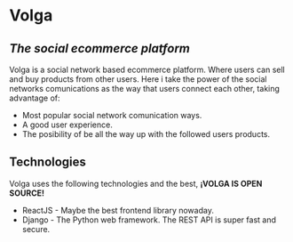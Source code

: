 # Volga
## _The social ecommerce platform_
Volga is a social network based ecommerce platform. Where users can sell and buy
products from other users. Here i take the power of the social networks comunications as the way that users connect each other, taking advantage of:
- Most popular social network comunication ways.
- A good user experience.
- The posibility of be all the way up with the followed users products.
## Technologies
Volga uses the following technologies and the best, **¡VOLGA IS OPEN SOURCE!**
- ReactJS - Maybe the best frontend library nowaday.
- Django - The Python web framework. The REST API is super fast and secure.
